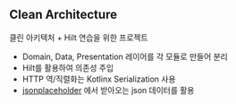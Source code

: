 ## Clean Architecture
클린 아키텍처 + Hilt 연습을 위한 프로젝트
- Domain, Data, Presentation 레이어를 각 모듈로 만들어 분리
- Hilt를 활용하여 의존성 주입
- HTTP 역/직렬화는 Kotlinx Serialization 사용
- [jsonplaceholder](https://jsonplaceholder.typicode.com/users) 에서 받아오는 json 데이터를 활용